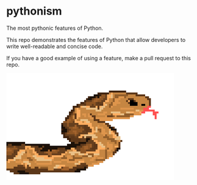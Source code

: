 # pythonism
The most pythonic features of Python.

This repo demonstrates the features of Python that allow developers to write well-readable and concise code.

If you have a good example of using a feature, make a pull request to this repo.

![Image preview](https://raw.githubusercontent.com/swsms/pythonism/master/little_python.png)
